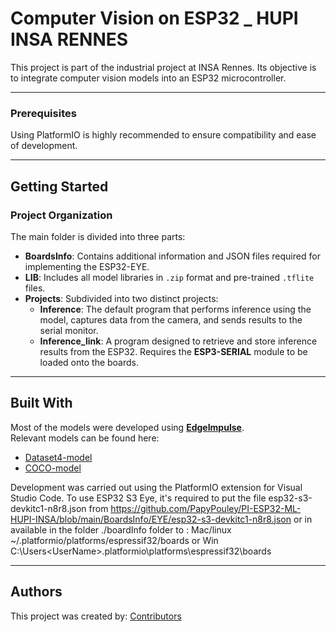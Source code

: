 # Computer Vision on ESP32 _ HUPI INSA RENNES

This project is part of the industrial project at INSA Rennes. Its objective is to integrate computer vision models into an ESP32 microcontroller.

---

### Prerequisites

Using PlatformIO is highly recommended to ensure compatibility and ease of development.

---

## Getting Started

### Project Organization  
The main folder is divided into three parts:  
- **BoardsInfo**: Contains additional information and JSON files required for implementing the ESP32-EYE.  
- **LIB**: Includes all model libraries in `.zip` format and pre-trained `.tflite` files.  
- **Projects**: Subdivided into two distinct projects:  
   - **Inference**: The default program that performs inference using the model, captures data from the camera, and sends results to the serial monitor.  
   - **Inference_link**: A program designed to retrieve and store inference results from the ESP32. Requires the **ESP3-SERIAL** module to be loaded onto the boards.  

---

## Built With

Most of the models were developed using **[EdgeImpulse](https://studio.edgeimpulse.com/)**.  
Relevant models can be found here:  
- [Dataset4-model](https://studio.edgeimpulse.com/public/553109/live)  
- [COCO-model](https://studio.edgeimpulse.com/public/575392/live)  

Development was carried out using the PlatformIO extension for Visual Studio Code. To use ESP32 S3 Eye, it's required to put the file esp32-s3-devkitc1-n8r8.json from https://github.com/PapyPouley/PI-ESP32-ML-HUPI-INSA/blob/main/BoardsInfo/EYE/esp32-s3-devkitc1-n8r8.json or in available in the folder ./boardInfo folder to : Mac/linux ~/.platformio/platforms/espressif32/boards or Win C:\Users\<UserName>\.platformio\platforms\espressif32\boards

---

## Authors  

This project was created by: [Contributors](https://github.com/PapyPouley/PI-ESP32-ML-HUPI-INSA/contributors)  
